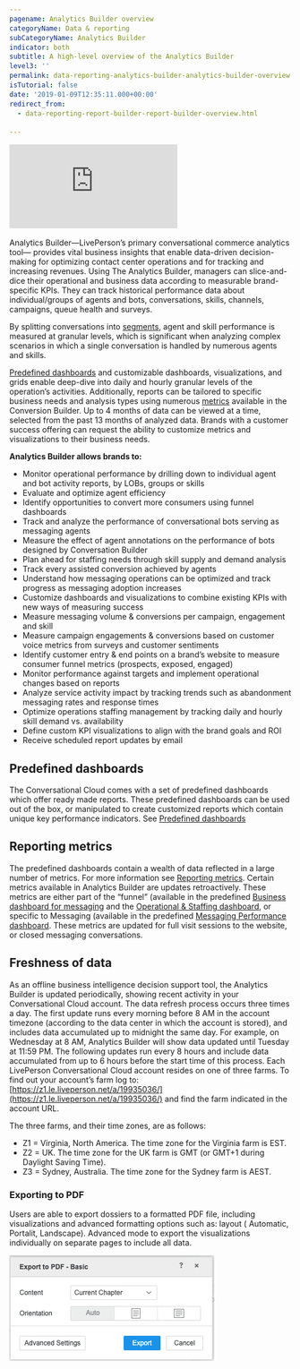```yaml
---
pagename: Analytics Builder overview
categoryName: Data & reporting
subCategoryName: Analytics Builder
indicator: both
subtitle: A high-level overview of the Analytics Builder
level3: ''
permalink: data-reporting-analytics-builder-analytics-builder-overview.html
isTutorial: false
date: '2019-01-09T12:35:11.000+00:00'
redirect_from:
  - data-reporting-report-builder-report-builder-overview.html

---
```

<iframe style="max-width: 750px;" src="https://player.vimeo.com/video/344251526" frameborder="0" webkitallowfullscreen mozallowfullscreen allowfullscreen></iframe>

Analytics Builder—LivePerson’s primary conversational commerce analytics tool— provides vital business insights that enable data-driven decision-making for optimizing contact center operations and for tracking and increasing revenues. Using The Analytics Builder, managers can slice-and-dice their operational and business data according to measurable brand-specific KPIs. They can track historical performance data about individual/groups of agents and bots, conversations, skills, channels, campaigns, queue health and surveys. 

By splitting conversations into [segments](data-reporting-messaging-messaging-conversation-segments.html), agent and skill performance is measured at granular levels, which is significant when analyzing complex scenarios in which a single conversation is handled by numerous agents and skills. 

[Predefined dashboards](data-reporting-report-builder-predefined-dashboards.html) and customizable dashboards, visualizations, and grids enable deep-dive into daily and hourly granular levels of the operation’s activities. Additionally, reports can be tailored to specific business needs and analysis types using numerous [metrics](data-reporting-reporting-metrics.html) available in the Conversion Builder. Up to 4 months of data can be viewed at a time, selected from the past 13 months of analyzed data. Brands with a customer success offering can request the ability to customize metrics and visualizations to their business needs.

**Analytics Builder allows brands to:**

* Monitor operational performance by drilling down to individual agent and bot activity reports, by LOBs, groups or skills 
* Evaluate and optimize agent efficiency
* Identify opportunities to convert more consumers using funnel dashboards
* Track and analyze the performance of conversational bots serving as messaging agents
* Measure the effect of agent annotations on the performance of bots designed by Conversation Builder
* Plan ahead for staffing needs through skill supply and demand analysis
* Track every assisted conversion achieved by agents
* Understand how messaging operations can be optimized and track progress as messaging adoption increases
* Customize dashboards and visualizations to combine existing KPIs with new ways of measuring success 
* Measure messaging volume & conversions per campaign, engagement and skill  
* Measure campaign engagements & conversions based on customer voice metrics from surveys and customer sentiments
* Identify customer entry & end points on a brand’s website to measure consumer funnel metrics (prospects, exposed, engaged) 
* Monitor performance against targets and implement operational changes based on reports
* Analyze service activity impact by tracking trends such as abandonment messaging rates and response times
* Optimize operations staffing management by tracking daily and hourly skill demand vs. availability 
* Define custom KPI visualizations to align with the brand goals and ROI 
* Receive scheduled report updates by email


## Predefined dashboards
The Conversational Cloud comes with a set of predefined dashboards which offer ready made reports. These predefined dashboards can be used out of the box, or manipulated to create customized reports which contain unique key performance indicators. See [Predefined dashboards](data-reporting-report-builder-predefined-dashboards.html)


## Reporting metrics

The predefined dashboards contain a wealth of data reflected in a large number of metrics.  For more information see [Reporting metrics](data-reporting-reporting-metrics.html).
Certain metrics available in Analytics Builder are updates retroactively. These metrics are either part of the “funnel” (available in the predefined [Business dashboard for messaging](data-reporting-messaging-messaging-dashboards-business-dashboard-for-messaging.html) and the [Operational & Staffing dashboard](data-reporting-live-chat-chat-dashboards-operational-staffing-dashboard.html), or specific to Messaging (available in the predefined [Messaging Performance dashboard](data-reporting-messaging-messaging-dashboards-performance-dashboard-for-messaging.html). These metrics are updated for full visit sessions to the website, or closed messaging conversations. 


## Freshness of data

As an offline business intelligence decision support tool, the Analytics Builder is updated periodically,  showing recent activity in your  Conversational Cloud account. The data refresh process occurs three times a day. The first update runs every morning before 8 AM in the account timezone (according to the data center in which the account is stored), and includes data accumulated up to midnight the same day. For example, on Wednesday at 8 AM, Analytics Builder will show data updated until Tuesday at 11:59 PM. The following updates run every 8 hours and  include data accumulated from up to 6 hours before the start time of this process.
Each LivePerson Conversational Cloud account resides on one of three farms. To find out your account’s farm log to: [https://z1.le.liveperson.net/a/19935036/](https://z1.le.liveperson.net/a/19935036/) and find the farm indicated in the account URL.

The three farms, and their time zones, are as follows:

* Z1 = Virginia, North America. The time zone for the Virginia farm is EST.
* Z2 = UK. The time zone for the UK farm is GMT (or GMT+1 during Daylight Saving Time).
* Z3 = Sydney, Australia. The time zone for the Sydney farm is AEST.


### Exporting to PDF

Users are able to export dossiers to a formatted PDF file, including visualizations and advanced formatting options such as:
layout ( Automatic, Portalit, Landscape). Advanced mode to export the visualizations individually on separate pages to include all data.

![](img/export-to-pdf.png)
